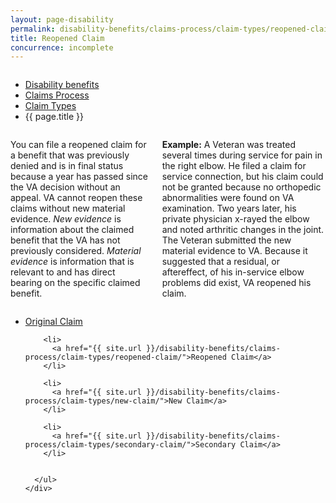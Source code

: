 ```yaml
---
layout: page-disability
permalink: disability-benefits/claims-process/claim-types/reopened-claim/index.html
title: Reopened Claim
concurrence: incomplete
---
```


<div class="splash" markdown="0">
<div class="row" markdown="0">
<div class="small-12 columns" markdown="0">

<ul class="breadcrumbs" role="menubar" aria-label="Primary">
<li class="parent"><a href="{{ site.url }}/disability-benefits/">Disability benefits</a></li>
<li class="parent"><a href="{{ site.url }}/disability-benefits/claims-process/">Claims Process</a></li>
<li class="parent"><a href="{{ site.url }}/disability-benefits/claims-process/claim-types/">Claim Types</a></li>
<li class="active">{{ page.title }}</li>
</ul>

</div>
</div>
</div>

<div class="section one" markdown="0">
<div class="primary" markdown="0">
<div class="row" markdown="0">
<div class="small-12 columns" markdown="1">

You can file a reopened claim for a benefit that was previously denied and is in final status because a year has passed since the VA decision without an appeal. VA cannot reopen these claims without new material evidence. *New evidence* is information about the claimed benefit that the VA has not previously considered. *Material evidence* is information that is relevant to and has direct bearing on the specific claimed benefit. 

**Example:**
A Veteran was treated several times during service for pain in the right elbow. He filed a claim for service connection, but his claim could not be granted because no orthopedic abnormalities were found on VA examination. Two years later, his private physician x-rayed the elbow and noted arthritic changes in the joint. The Veteran submitted the new material evidence to VA. Because it suggested that a residual, or aftereffect, of his in-service elbow problems did exist, VA reopened his claim.


</div>
</div>
</div>

<div class="navigation">
  <div class="row">
    <div class="small-12 columns">
      <ul class="small-block-grid-1 medium-block-grid-3 cards small">
        <li>
          <a href="{{ site.url }}/disability-benefits/claims-process/claim-types/original-claim/">Original Claim</a>
        </li>

        <li>
          <a href="{{ site.url }}/disability-benefits/claims-process/claim-types/reopened-claim/">Reopened Claim</a>
        </li>

        <li>
          <a href="{{ site.url }}/disability-benefits/claims-process/claim-types/new-claim/">New Claim</a>
        </li>

        <li>
          <a href="{{ site.url }}/disability-benefits/claims-process/claim-types/secondary-claim/">Secondary Claim</a>
        </li>


      </ul>
    </div>
  </div>
</div>

</div>
